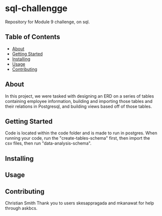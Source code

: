 # sql-challengge 
Repository for Module 9 challenge, on sql.

## Table of Contents

- [About](#about)
- [Getting Started](#getting_started)
- [Installing](#installing)
- [Usage](#usage)
- [Contributing](#contributing)

## About
In this project, we were tasked with designing an ERD on a series of tables containing employee information, building and importing those tables and their relations in Postgresql, and building views based off of those tables.

## Getting Started
Code is located within the code folder and is made to run in postgres. When running your code, run the "create-tables-schema" first, then import the csv files, then run "data-analysis-schema".

## Installing


## Usage


## Contributing
Christian Smith
Thank you to users skesappragada and mkanawat for help through askbcs.
